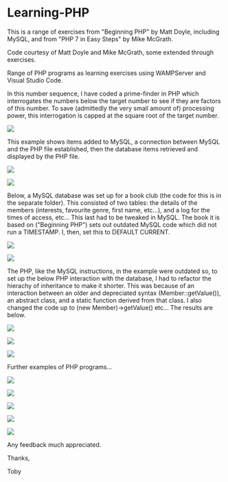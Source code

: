 # Learning-PHP
This is a range of exercises from "Beginning PHP" by Matt Doyle, including MySQL, and from "PHP 7 in Easy Steps" by Mike McGrath.

Code courtesy of Matt Doyle and Mike McGrath, some extended through exercises.

Range of PHP programs as learning exercises using WAMPServer and Visual Studio Code.

In this number sequence, I have coded a prime-finder in PHP which interrogates the numbers below the target number to see if they are factors of this number. To save (admittedly the very small amount of) processing power, this interrogation is capped at the square root of the target number.


![](https://github.com/tobyStone/Learning-PHP/blob/main/number_sequence.PNG)

This example shows items added to MySQL, a connection between MySQL and the PHP file established, then the database items retrieved and displayed by the PHP file.

![](https://github.com/tobyStone/Learning-PHP/blob/main/setupMySQL.PNG)

![](https://github.com/tobyStone/Learning-PHP/blob/main/get_fruit.PNG)

Below, a MySQL database was set up for a book club (the code for this is in the separate folder). This consisted of two tables: the details of the members (interests, favourite genre, first name, etc...), and a log for the times of access, etc... This last had to be tweaked in MySQL. The book it is based on ("Beginning PHP") sets out outdated MySQL code which did not run a TIMESTAMP. I, then, set this to DEFAULT CURRENT. 

![](https://github.com/tobyStone/Learning-PHP/blob/main/book_club_MySQL_access.PNG)

![](https://github.com/tobyStone/Learning-PHP/blob/main/book_club_MySQL_details.PNG)

The PHP, like the MySQL instructions, in the example were outdated so, to set up the below PHP interaction with the database, I had to refactor the hierachy of inheritance to make it shorter. This was because of an interaction between an older and depreciated syntax (Member::getValue()), an abstract class, and a static function derived from that class. I also changed the code up to (new Member)->getValue() etc... The results are below.

![](https://github.com/tobyStone/Learning-PHP/blob/main/book_club_front_page_1.PNG)

![](https://github.com/tobyStone/Learning-PHP/blob/main/book_club_front_page_2.PNG)

![](https://github.com/tobyStone/Learning-PHP/blob/main/book_club_deeeper_dive.PNG)

Further examples of PHP programs...

![](https://github.com/tobyStone/Learning-PHP/blob/main/right_justification.PNG)

![](https://github.com/tobyStone/Learning-PHP/blob/main/Fibonacci_sequence.PNG)

![](https://github.com/tobyStone/Learning-PHP/blob/main/membership_form.PNG)

![](https://github.com/tobyStone/Learning-PHP/blob/main/processed_form.PNG)

![](https://github.com/tobyStone/Learning-PHP/blob/main/homing_pidgeon.PNG)

Any feedback much appreciated.

Thanks,

Toby

